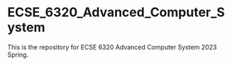 # ECSE_6320_Advanced_Computer_System
This is the repository for ECSE 6320 Advanced Computer System 2023 Spring.
